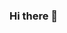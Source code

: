 ### Hi there 👋

<!--
**evichka/evichka** is a ✨ _special_ ✨ repository because its `README.md` (this file) appears on your GitHub profile.

Here are some ideas to get you started:

- 🔭 I’m currently working on a data science course at the LSE!
- 🌱 I’m currently learning about data science and analysis.
- 💬 Ask me about music!
- 📫 How to reach me: email me at smithevamarlena@gmail.com
- 😄 Pronouns: I use she/they/he pronouns
- ⚡ Fun fact: I am course representative of DS202A!
-->
